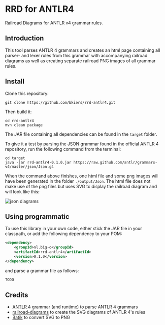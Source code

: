 # RRD for ANTLR4

Railroad Diagrams for ANTLR v4 grammar rules.

## Introduction

This tool parses ANTLR 4 grammars and creates an html page containing
all parser- and lexer rules from this grammar with accompanying railroad
diagrams as well as creating separate railroad PNG images of all grammar
rules.

## Install

Clone this repository:

```
git clone https://github.com/bkiers/rrd-antlr4.git
```

Then build it:

```
cd rrd-antlr4
mvn clean package
```

The JAR file containing all dependencies can be found in the `target` folder.

To give it a test by parsing the JSON grammar found in the official ANTLR 4
repository, run the following command from the terminal:

```
cd target
java -jar rrd-antlr4-0.1.0.jar https://raw.github.com/antlr/grammars-v4/master/json/Json.g4
```

When the command above finishes, one html file and some png images
will have been generated in the folder `./output/Json`. The html file
does not make use of the png files but uses SVG to display the railroad
diagram and will look like this:

![json diagrams](TODO)

## Using programmatic

To use this library in your own code, either stick the JAR file in your
classpath, or add the following dependency to your POM:

```xml
<dependency>
    <groupId>nl.big-o</groupId>
    <artifactId>rrd-antlr4</artifactId>
    <version>0.1.0</version>
</dependency>
```

and parse a grammar file as follows:

```java
TODO
```

## Credits

* [ANTLR 4](https://github.com/antlr/antlr4) grammar (and runtime) to parse ANTLR 4 grammars
* [railroad-diagrams](https://github.com/tabatkins/railroad-diagrams) to create the SVG diagrams of ANTLR 4's rules
* [Batik](http://xmlgraphics.apache.org/batik/) to convert SVG to PNG

